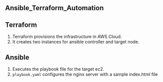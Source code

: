 ## Ansible_Terraform_Automation

## Terraform
1) Terraform provisions the infrastructure in AWS Cloud. 
2) It creates two instances for ansible controller and target node.

## Ansible

1) Executes the playbook file for the target ec2.
2) `playbook.yaml` configures the nginx server with a sample index.html file
